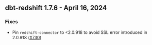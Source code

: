 ## dbt-redshift 1.7.6 - April 16, 2024

### Fixes

- Pin `redshift-connector` to <2.0.918 to avoid SSL error introduced in 2.0.918 ([#730](https://github.com/dbt-labs/dbt-redshift/issues/730))
